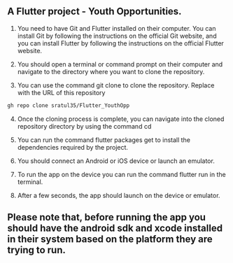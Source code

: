 

## A Flutter project - Youth Opportunities.

1. You need to have Git and Flutter installed on their computer. You can install Git by following the instructions on the official Git website, and you can install Flutter by following the instructions on the official Flutter website.

2. You should open a terminal or command prompt on their computer and navigate to the directory where you want to clone the repository.

3. You can use the command git clone <repository-url> to clone the repository. Replace <repository-url> with the URL of this repository 

```sh
gh repo clone sratul35/Flutter_YouthOpp
```

4. Once the cloning process is complete, you can navigate into the cloned repository directory by using the command cd <repository-name>

5. You can run the command flutter packages get to install the dependencies required by the project.

6. You should connect an Android or iOS device or launch an emulator.

7. To run the app on the device you can run the command flutter run in the terminal.

8. After a few seconds, the app should launch on the device or emulator.

## Please note that, before running the app you should have the android sdk and xcode installed in their system based on the platform they are trying to run.

